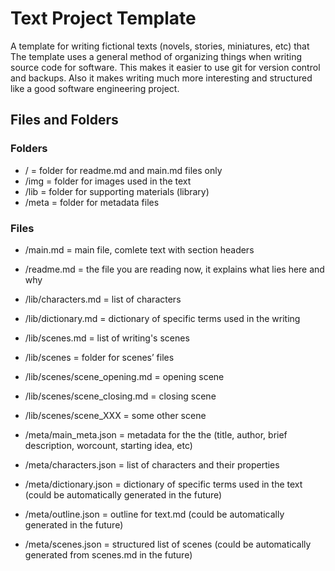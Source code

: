 # Text Project Template

A template for writing fictional texts (novels, stories, miniatures, etc) that  The template uses a general method of organizing things when writing source code for software. This makes it easier to use git for version control and backups. Also it makes writing much more interesting and structured like a good software engineering project.

## Files and Folders

### Folders

- / = folder for readme.md and main.md files only
- /img = folder for images used in the text
- /lib = folder for supporting materials (library)
- /meta = folder for metadata files

### Files

- /main.md = main file, comlete text with section headers
- /readme.md = the file you are reading now, it explains what lies here and why

- /lib/characters.md = list of characters
- /lib/dictionary.md = dictionary of specific terms used in the writing
- /lib/scenes.md = list of writing's scenes
- /lib/scenes = folder for scenes’ files 
- /lib/scenes/scene_opening.md = opening scene
- /lib/scenes/scene_closing.md = closing scene
- /lib/scenes/scene_XXX = some other scene

- /meta/main_meta.json = metadata for the the (title, author, brief description, worcount, starting idea, etc)
- /meta/characters.json = list of characters and their properties
- /meta/dictionary.json = dictionary of specific terms used in the text (could be automatically generated in the future)  
- /meta/outline.json = outline for text.md (could be automatically generated in the future) 
- /meta/scenes.json = structured list of scenes (could be automatically generated from scenes.md in the future) 

